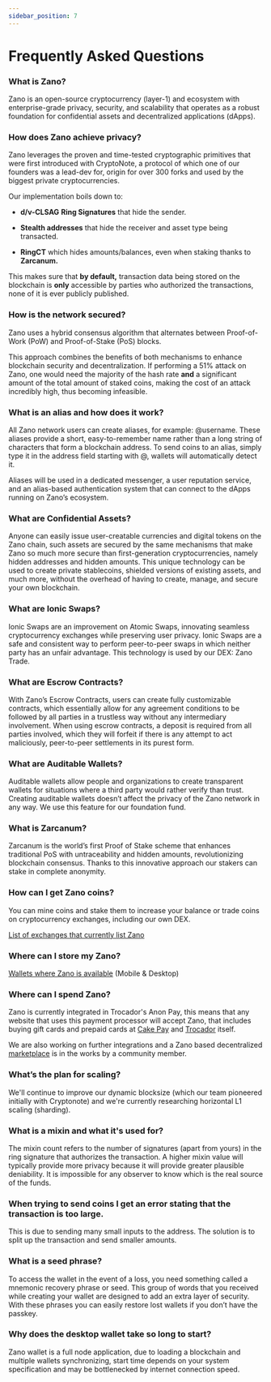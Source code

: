 ```yaml
---
sidebar_position: 7
---
```


# Frequently Asked Questions

### **What is Zano?[​](https://docs.zano.org/docs/learn/frequently-asked-questions/#what-is-zano)**

Zano is an open-source cryptocurrency (layer-1) and ecosystem with enterprise-grade privacy, security, and scalability that operates as a robust foundation for confidential assets and decentralized applications (dApps).

### **How does Zano achieve privacy?**

Zano leverages the proven and time-tested cryptographic primitives that were first introduced with CryptoNote, a protocol of which one of our founders was a lead-dev for, origin for over 300 forks and used by the biggest private cryptocurrencies.

Our implementation boils down to:

- &#x20;**d/v-CLSAG** **Ring Signatures** that hide the sender.

- **Stealth addresses** that hide the receiver and asset type being transacted.

- **RingCT** which hides amounts/balances, even when staking thanks to **Zarcanum.**

This makes sure that **by default,** transaction data being stored on the blockchain is **only** accessible by parties who authorized the transactions, none of it is ever publicly published.

### **How is the network secured?[​](https://docs.zano.org/docs/learn/frequently-asked-questions/#what-consensus-mechanism-is-used)**

Zano uses a hybrid consensus algorithm that alternates between Proof-of-Work (PoW) and Proof-of-Stake (PoS) blocks.

This approach combines the benefits of both mechanisms to enhance blockchain security and decentralization. If performing a 51% attack on Zano, one would need the majority of the hash rate **and** a significant amount of the total amount of staked coins, making the cost of an attack incredibly high, thus becoming infeasible.

### **What is an alias and how does it work?[​](https://docs.zano.org/docs/learn/frequently-asked-questions/#what-is-alias-and-how-does-it-work)**

All Zano network users can create aliases, for example: @username. These aliases provide a short, easy-to-remember name rather than a long string of characters that form a blockchain address. To send coins to an alias, simply type it in the address field starting with @, wallets will automatically detect it.

Aliases will be used in a dedicated messenger, a user reputation service, and an alias-based authentication system that can connect to the dApps running on Zano’s ecosystem.

### **What are Confidential Assets?[​](https://docs.zano.org/docs/learn/frequently-asked-questions/#what-is-alias-and-how-does-it-work)**

Anyone can easily issue user-creatable currencies and digital tokens on the Zano chain, such assets are secured by the same mechanisms that make Zano so much more secure than first-generation cryptocurrencies, namely hidden addresses and hidden amounts. This unique technology can be used to create private stablecoins, shielded versions of existing assets, and much more, without the overhead of having to create, manage, and secure your own blockchain.

### **What are Ionic Swaps?**

Ionic Swaps are an improvement on Atomic Swaps, innovating seamless cryptocurrency exchanges while preserving user privacy. Ionic Swaps are a safe and consistent way to perform peer-to-peer swaps in which neither party has an unfair advantage. This technology is used by our DEX: Zano Trade.

### **What are Escrow Contracts?[​](https://docs.zano.org/docs/learn/frequently-asked-questions/#what-is-escrow-contracts)**

With Zano’s Escrow Contracts, users can create fully customizable contracts, which essentially allow for any agreement conditions to be followed by all parties in a trustless way without any intermediary involvement. When using escrow contracts, a deposit is required from all parties involved, which they will forfeit if there is any attempt to act maliciously, peer-to-peer settlements in its purest form.

### **What are Auditable Wallets?**

Auditable wallets allow people and organizations to create transparent wallets for situations where a third party would rather verify than trust. Creating auditable wallets doesn’t affect the privacy of the Zano network in any way. We use this feature for our foundation fund.

### **What is Zarcanum?**

Zarcanum is the world’s first Proof of Stake scheme that enhances traditional PoS with untraceability and hidden amounts, revolutionizing blockchain consensus. Thanks to this innovative approach our stakers can stake in complete anonymity.

### **How can I get Zano coins?[​](https://docs.zano.org/docs/learn/frequently-asked-questions/#how-can-i-get-zano-coins)**

You can mine coins and stake them to increase your balance or trade coins on cryptocurrency exchanges, including our own DEX.

[List of exchanges that currently list Zano](https://zano.org/community/exchanges)

### **Where can I store my Zano?**

[Wallets where Zano is available](https://zano.org/downloads) (Mobile & Desktop)

### **Where can I spend Zano?**

Zano is currently integrated in Trocador's Anon Pay, this means that any website that uses this payment processor will accept Zano, that includes buying gift cards and prepaid cards at [Cake Pay](https://buy.cakepay.com) and [Trocador](https://trocador.app/es/prepaidcards/) itself.

We are also working on further integrations and a Zano based decentralized [marketplace](https://zanobazaar.com) is in the works by a community member.

### **What’s the plan for scaling?**

We'll continue to improve our dynamic blocksize (which our team pioneered initially with Cryptonote) and we're currently researching horizontal L1 scaling (sharding).

### **What is a mixin and what it's used for?[​](https://docs.zano.org/docs/learn/frequently-asked-questions/#what-is-mixin-and-what-its-used-for)**

The mixin count refers to the number of signatures (apart from yours) in the ring signature that authorizes the transaction. A higher mixin value will typically provide more privacy because it will provide greater plausible deniability. It is impossible for any observer to know which is the real source of the funds.

### **When trying to send coins I get an error stating that the transaction is too large.[​](https://docs.zano.org/docs/learn/frequently-asked-questions/#when-trying-to-send-coins-i-get-an-error-stating-that-transaction-is-too-large)**

This is due to sending many small inputs to the address. The solution is to split up the transaction and send smaller amounts.

### **What is a seed phrase?[​](https://docs.zano.org/docs/learn/frequently-asked-questions/#what-is-a-seed-phrase)**

To access the wallet in the event of a loss, you need something called a mnemonic recovery phrase or seed. This group of words that you received while creating your wallet are designed to add an extra layer of security. With these phrases you can easily restore lost wallets if you don’t have the passkey.

### **Why does the desktop wallet take so long to start?[​](https://docs.zano.org/docs/learn/frequently-asked-questions/#why-application-starting-time-takes-so-long)**

Zano wallet is a full node application, due to loading a blockchain and multiple wallets synchronizing, start time depends on your system specification and may be bottlenecked by internet connection speed.
